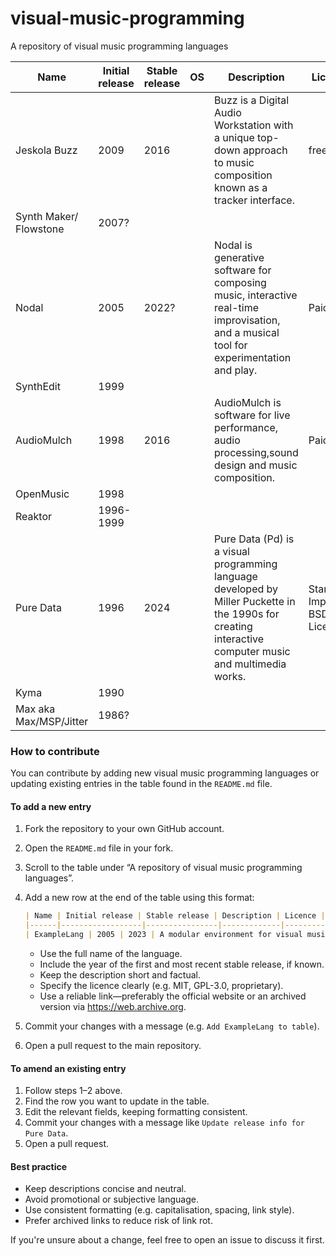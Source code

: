 # visual-music-programming
A repository of visual music programming languages


| Name                    | Initial release | Stable release | OS  | Description                                                                                                                                             | Licence                       | Link                                                                                                                            |
| ----------------------- | --------------- | -------------- | --- | ------------------------------------------------------------------------------------------------------------------------------------------------------- | ----------------------------- | ------------------------------------------------------------------------------------------------------------------------------- |
| Jeskola Buzz            | 2009            | 2016           |     | Buzz is a Digital Audio Workstation with a unique top-down approach to music composition known as a tracker interface.                                  | freeware                      | [Website](https://jeskola.net/buzz/)                                                                                            |
| Synth Maker/ Flowstone  | 2007?           |                |     |                                                                                                                                                         |                               | [Website](https://web.archive.org/web/20250823231530/https://www.synthmaker.co.uk/)                                             |
| Nodal                   | 2005            | 2022?          |     | Nodal is generative software for composing music, interactive real-time improvisation, and a musical tool for experimentation and play.                 | Paid                          | [Website](https://web.archive.org/web/20250711183547/https://nodalmusic.com/)                                                   |
| SynthEdit               | 1999            |                |     |                                                                                                                                                         |                               | [Website](https://web.archive.org/web/20250819140345/http://www.synthedit.com/)                                                 |
| AudioMulch              | 1998            | 2016           |     | AudioMulch is software for live performance, audio processing,sound design and music composition.                                                       | Paid                          | [Website](https://web.archive.org/web/20250806000046/http://www.audiomulch.com/)                                                |
| OpenMusic               | 1998            |                |     |                                                                                                                                                         |                               | [Website](https://web.archive.org/web/20250712030139/http://repmus.ircam.fr/openmusic/home)                                     |
| Reaktor                 | 1996-1999       |                |     |                                                                                                                                                         |                               | [Website](https://web.archive.org/web/20250818144111/https://www.native-instruments.com/en/products/komplete/synths/reaktor-6/) |
| Pure Data               | 1996            | 2024           |     | Pure Data (Pd) is a visual programming language developed by Miller Puckette in the 1990s for creating interactive computer music and multimedia works. | Standard Improved BSD License | [Website](https://web.archive.org/web/20250824205434/https://puredata.info/)                                                    |
| Kyma                    | 1990            |                |     |                                                                                                                                                         |                               | [Website](https://web.archive.org/web/20250827074035/https://kyma.symbolicsound.com/)                                           |
| Max aka Max/MSP/Jitter  | 1986?           |                |     |                                                                                                                                                         |                               | [Website](https://web.archive.org/web/20250819193823/https://cycling74.com/)                                                    |


### How to contribute

You can contribute by adding new visual music programming languages or updating existing entries in the table found in the `README.md` file.

#### To add a new entry

1. Fork the repository to your own GitHub account.
2. Open the `README.md` file in your fork.
3. Scroll to the table under “A repository of visual music programming languages”.
4. Add a new row at the end of the table using this format:

   ```markdown
   | Name | Initial release | Stable release | Description | Licence | Link |
   |------|------------------|----------------|-------------|---------|------|
   | ExampleLang | 2005 | 2023 | A modular environment for visual music composition | GPL-3.0 | https://example.com |
   ```

   - Use the full name of the language.
   - Include the year of the first and most recent stable release, if known.
   - Keep the description short and factual.
   - Specify the licence clearly (e.g. MIT, GPL-3.0, proprietary).
   - Use a reliable link—preferably the official website or an archived version via https://web.archive.org.

5. Commit your changes with a message (e.g. `Add ExampleLang to table`).
6. Open a pull request to the main repository.

#### To amend an existing entry

1. Follow steps 1–2 above.
2. Find the row you want to update in the table.
3. Edit the relevant fields, keeping formatting consistent.
4. Commit your changes with a message like `Update release info for Pure Data`.
5. Open a pull request.

#### Best practice

- Keep descriptions concise and neutral.
- Avoid promotional or subjective language.
- Use consistent formatting (e.g. capitalisation, spacing, link style).
- Prefer archived links to reduce risk of link rot.

If you're unsure about a change, feel free to open an issue to discuss it first.
